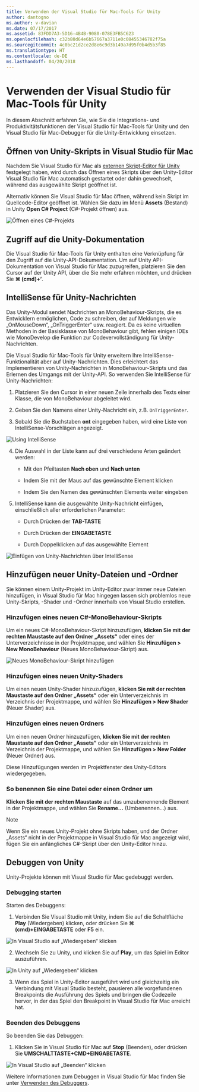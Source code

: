 ```yaml
---
title: Verwenden der Visual Studio für Mac-Tools für Unity
author: dantogno
ms.author: v-davian
ms.date: 07/17/2017
ms.assetid: 83FDD7A3-5D16-4B4B-9080-078E3FB5C623
ms.openlocfilehash: c32b80d64e6b57667a3711e0c08455346782f75a
ms.sourcegitcommit: 4c0bc21d2ce2d8e6c9d3b149a7d95f0b4d5b3f85
ms.translationtype: HT
ms.contentlocale: de-DE
ms.lasthandoff: 04/20/2018
---
```

# <a name="using-visual-studio-for-mac-tools-for-unity"></a>Verwenden der Visual Studio für Mac-Tools für Unity

In diesem Abschnitt erfahren Sie, wie Sie die Integrations- und Produktivitätsfunktionen der Visual Studio für Mac-Tools für Unity und den Visual Studio für Mac-Debugger für die Unity-Entwicklung einsetzen.

## <a name="opening-unity-scripts-in-visual-studio-for-mac"></a>Öffnen von Unity-Skripts in Visual Studio für Mac

Nachdem Sie Visual Studio für Mac als [externen Skript-Editor für Unity](/visualstudio/mac/setup-vsmac-tools-unity#configure-unity-for-use-with-visual-studio-for-mac) festgelegt haben, wird durch das Öffnen eines Skripts über den Unity-Editor Visual Studio für Mac automatisch gestartet oder dahin gewechselt, während das ausgewählte Skript geöffnet ist.

Alternativ können Sie Visual Studio für Mac öffnen, während kein Skript im Quellcode-Editor geöffnet ist. Wählen Sie dazu im Menü **Assets** (Bestand) in Unity **Open C# Project** (C#-Projekt öffnen) aus.

![Öffnen eines C#-Projekts](media/using-vsmac-tools-unity-image1.png)

## <a name="unity-documentation-access"></a>Zugriff auf die Unity-Dokumentation

Die Visual Studio für Mac-Tools für Unity enthalten eine Verknüpfung für den Zugriff auf die Unity-API-Dokumentation. Um auf Unity API-Dokumentation von Visual Studio für Mac zuzugreifen, platzieren Sie den Cursor auf der Unity API, über die Sie mehr erfahren möchten, und drücken Sie **⌘ (cmd)+‘**.

## <a name="intellisense-for-unity-messages"></a>IntelliSense für Unity-Nachrichten
Das Unity-Modul sendet Nachrichten an MonoBehaviour-Skripts, die es Entwicklern ermöglichen, Code zu schreiben, der auf Meldungen wie „OnMouseDown“, „OnTriggerEnter“ usw. reagiert. Da es keine virtuellen Methoden in der Basisklasse von MonoBehaviour gibt, fehlen einigen IDEs wie MonoDevelop die Funktion zur Codevervollständigung für Unity-Nachrichten.

Die Visual Studio für Mac-Tools für Unity erweitern Ihre IntelliSense-Funktionalität aber auf Unity-Nachrichten. Dies erleichtert das Implementieren von Unity-Nachrichten in MonoBehaviour-Skripts und das Erlernen des Umgangs mit der Unity-API. So verwenden Sie IntelliSense für Unity-Nachrichten:

1.  Platzieren Sie den Cursor in einer neuen Zeile innerhalb des Texts einer Klasse, die von MonoBehaviour abgeleitet wird.

2.  Geben Sie den Namens einer Unity-Nachricht ein, z.B. `OnTriggerEnter`.

3.  Sobald Sie die Buchstaben **ont** eingegeben haben, wird eine Liste von IntelliSense-Vorschlägen angezeigt.

  ![Using IntelliSense](media/using-vsmac-tools-unity-image2.png)

4.  Die Auswahl in der Liste kann auf drei verschiedene Arten geändert werden:

    * Mit den Pfeiltasten **Nach oben** und **Nach unten**

    * Indem Sie mit der Maus auf das gewünschte Element klicken

    * Indem Sie den Namen des gewünschten Elements weiter eingeben

5.  IntelliSense kann die ausgewählte Unity-Nachricht einfügen, einschließlich aller erforderlichen Parameter:

    * Durch Drücken der **TAB-TASTE**

    * Durch Drücken der **EINGABETASTE**

    * Durch Doppelklicken auf das ausgewählte Element

  ![Einfügen von Unity-Nachrichten über IntelliSense](media/using-vsmac-tools-unity-image3.png)

## <a name="adding-new-unity-files-and-folders"></a>Hinzufügen neuer Unity-Dateien und -Ordner

Sie können einem Unity-Projekt im Unity-Editor zwar immer neue Dateien hinzufügen, in Visual Studio für Mac hingegen lassen sich problemlos neue Unity-Skripts, -Shader und -Ordner innerhalb von Visual Studio erstellen.

### <a name="add-a-new-c-monobehaviour-script"></a>Hinzufügen eines neuen C#-MonoBehaviour-Skripts

Um ein neues C#-MonoBehaviour-Skript hinzuzufügen, **klicken Sie mit der rechten Maustaste auf den Ordner „Assets“** oder eines der Unterverzeichnisse in der Projektmappe, und wählen Sie **Hinzufügen > New MonoBehaviour** (Neues MonoBehaviour-Skript) aus.

![Neues MonoBehaviour-Skript hinzufügen](media/using-vsmac-tools-unity-image4.png)

### <a name="add-a-new-unity-shader"></a>Hinzufügen eines neuen Unity-Shaders

Um einen neuen Unity-Shader hinzuzufügen, **klicken Sie mit der rechten Maustaste auf den Ordner „Assets“** oder ein Unterverzeichnis im Verzeichnis der Projektmappe, und wählen Sie **Hinzufügen > New Shader** (Neuer Shader) aus.

### <a name="add-a-new-folder"></a>Hinzufügen eines neuen Ordners

Um einen neuen Ordner hinzuzufügen, **klicken Sie mit der rechten Maustaste auf den Ordner „Assets“** oder ein Unterverzeichnis im Verzeichnis der Projektmappe, und wählen Sie **Hinzufügen > New Folder** (Neuer Ordner) aus.

Diese Hinzufügungen werden im Projektfenster des Unity-Editors wiedergegeben.

### <a name="to-rename-a-file-or-folder"></a>So benennen Sie eine Datei oder einen Ordner um
**Klicken Sie mit der rechten Maustaste** auf das umzubenennende Element in der Projektmappe, und wählen Sie **Rename...** (Umbenennen...) aus.

> [!NOTE]
> Wenn Sie ein neues Unity-Projekt ohne Skripts haben, und der Ordner „Assets“ nicht in der Projektmappe in Visual Studio für Mac angezeigt wird, fügen Sie ein anfängliches C#-Skript über den Unity-Editor hinzu.

## <a name="unity-debugging"></a>Debuggen von Unity

Unity-Projekte können mit Visual Studio für Mac gedebuggt werden.

### <a name="start-debugging"></a>Debugging starten

Starten des Debuggens:

1.  Verbinden Sie Visual Studio mit Unity, indem Sie auf die Schaltfläche **Play** (Wiedergeben) klicken, oder drücken Sie **⌘ (cmd)+EINGABETASTE** oder **F5** ein.

  ![In Visual Studio auf „Wiedergeben“ klicken](media/using-vsmac-tools-unity-image5.png)

2.  Wechseln Sie zu Unity, und klicken Sie auf **Play**, um das Spiel im Editor auszuführen.

  ![In Unity auf „Wiedergeben“ klicken](media/using-vsmac-tools-unity-image6.png)

3.  Wenn das Spiel in Unity-Editor ausgeführt wird und gleichzeitig ein Verbindung mit Visual Studio besteht, pausieren alle vorgefundenen Breakpoints die Ausführung des Spiels und bringen die Codezeile hervor, in der das Spiel den Breakpoint in Visual Studio für Mac erreicht hat.

### <a name="stop-debugging"></a>Beenden des Debuggens

So beenden Sie das Debuggen:

1.  Klicken Sie in Visual Studio für Mac auf **Stop** (Beenden), oder drücken Sie **UMSCHALTTASTE+CMD+EINGABETASTE**.

  ![In Visual Studio auf „Beenden“ klicken](media/using-vsmac-tools-unity-image7.png)

Weitere Informationen zum Debuggen in Visual Studio für Mac finden Sie unter [Verwenden des Debuggers](https://docs.microsoft.com/visualstudio/mac/debugging).
